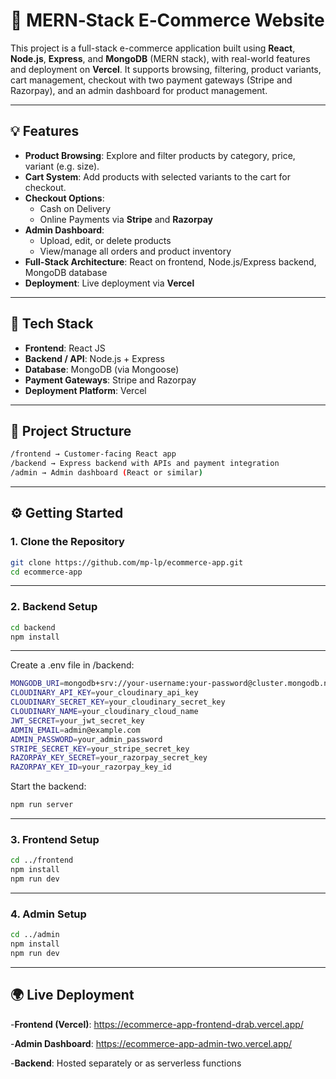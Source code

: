 # 🛒 MERN‑Stack E‑Commerce Website

This project is a full-stack e-commerce application built using **React**, **Node.js**, **Express**, and **MongoDB** (MERN stack), with real-world features and deployment on **Vercel**. It supports browsing, filtering, product variants, cart management, checkout with two payment gateways (Stripe and Razorpay), and an admin dashboard for product management.

---

## 💡 Features

- **Product Browsing**: Explore and filter products by category, price, variant (e.g. size).
- **Cart System**: Add products with selected variants to the cart for checkout.
- **Checkout Options**:
  - Cash on Delivery
  - Online Payments via **Stripe** and **Razorpay**
- **Admin Dashboard**:
  - Upload, edit, or delete products
  - View/manage all orders and product inventory
- **Full-Stack Architecture**: React on frontend, Node.js/Express backend, MongoDB database
- **Deployment**: Live deployment via **Vercel**

---

## 🧱 Tech Stack

- **Frontend**: React JS
- **Backend / API**: Node.js + Express
- **Database**: MongoDB (via Mongoose)
- **Payment Gateways**: Stripe and Razorpay
- **Deployment Platform**: Vercel

---

## 📁 Project Structure
```bash
/frontend → Customer-facing React app
/backend → Express backend with APIs and payment integration
/admin → Admin dashboard (React or similar)
```
---
## ⚙️ Getting Started

### 1. Clone the Repository

```bash
git clone https://github.com/mp-lp/ecommerce-app.git
cd ecommerce-app
```
---
### 2. Backend Setup
```bash
cd backend
npm install
```
---
Create a .env file in /backend:
```bash
MONGODB_URI=mongodb+srv://your-username:your-password@cluster.mongodb.net/your-db-name
CLOUDINARY_API_KEY=your_cloudinary_api_key
CLOUDINARY_SECRET_KEY=your_cloudinary_secret_key
CLOUDINARY_NAME=your_cloudinary_cloud_name
JWT_SECRET=your_jwt_secret_key
ADMIN_EMAIL=admin@example.com
ADMIN_PASSWORD=your_admin_password
STRIPE_SECRET_KEY=your_stripe_secret_key
RAZORPAY_KEY_SECRET=your_razorpay_secret_key
RAZORPAY_KEY_ID=your_razorpay_key_id
```
Start the backend:
```bash
npm run server
```
---
### 3. Frontend Setup
```bash
cd ../frontend
npm install
npm run dev
```
---
### 4. Admin Setup
```bash
cd ../admin
npm install
npm run dev
```
---
## 🌍 Live Deployment

-**Frontend (Vercel)**: https://ecommerce-app-frontend-drab.vercel.app/

-**Admin Dashboard**: https://ecommerce-app-admin-two.vercel.app/

-**Backend**: Hosted separately or as serverless functions



